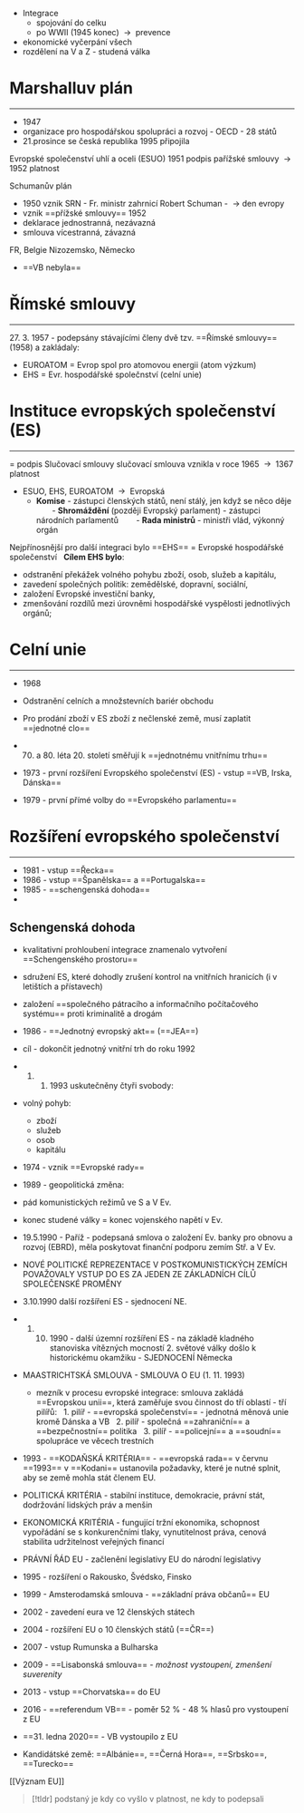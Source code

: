 - Integrace
	- spojování do celku
	 - po WWII (1945 konec)  ${\ \longrightarrow\ }$ prevence
- ekonomické vyčerpání všech
- rozdělení na V a Z - studená válka

# Marshalluv plán
---
- 1947
- organizace pro hospodářskou spolupráci a rozvoj - OECD - 28 států
- 21.prosince se česká republika 1995 připojila

Evropské společenství uhlí a oceli (ESUO)
1951 podpis pařížské smlouvy  ${\ \longrightarrow\ }$ 1952 platnost

 Schumanův plán
- 1950 vznik SRN - Fr. ministr zahrnicí Robert Schuman  - 
 ${\ \longrightarrow\ }$den evropy
- vznik ==přížské smlouvy== 1952 
- deklarace jednostranná, nezávazná
- smlouva vícestranná, závazná

FR, Belgie Nizozemsko, Německo
- ==VB nebyla==

# Římské smlouvy
---
27\. 3. 1957 - podepsány stávajícími členy dvě tzv. ==Římské smlouvy== (1958) a zakládaly:
- EUROATOM = Evrop spol pro atomovou energii (atom výzkum)
- EHS = Evr. hospodářské společnství (celní unie)


# Instituce evropských společenství (ES)
---
= podpis Slučovací smlouvy
slučovací smlouva vznikla v roce 1965  ${\ \longrightarrow\ }$ 1367 platnost
- ESUO, EHS, EUROATOM  ${\ \longrightarrow\ }$ Evropská 
	- **Komise** - zástupci členských států, není stálý, jen když se něco děje
       - **Shromáždění** (později Evropský parlament) - zástupci národních parlamentů
       - **Rada ministrů** - ministři vlád, výkonný orgán

Nejpřínosnější pro další integraci bylo ==EHS== = Evropské hospodářské společenství
  **Cílem EHS bylo**:
 - odstranění překážek volného pohybu zboží, osob, služeb a kapitálu,
- zavedení společných politik: zemědělské, dopravní, sociální,
 - založení Evropské investiční banky,
- zmenšování rozdílů mezi úrovněmi hospodářské vyspělosti jednotlivých orgánů;

# Celní unie
---
- 1968
- Odstranění celních a množstevních bariér obchodu
- Pro prodání zboží v ES zboží z nečlenské země, musí zaplatit ==jednotné clo==

- 70. a 80. léta 20. století směřují k ==jednotnému vnitřnímu trhu==
 - 1973 - první rozšíření Evropského společenství (ES) - vstup ==VB, Irska, Dánska==
- 1979 - první přímé volby do ==Evropského parlamentu==

# Rozšíření evropského společenství
---
- 1981 - vstup ==Řecka==
- 1986 - vstup ==Španělska== a ==Portugalska==
- 1985 - ==schengenská dohoda==
- 
## Schengenská dohoda
- kvalitativní prohloubení integrace znamenalo vytvoření ==Schengenského prostoru==
- sdružení ES, které dohodly zrušení kontrol na vnitřních hranicích (i v letištích  a přístavech)
- založení ==společného pátracího a informačního počítačového systému== proti kriminalitě a drogám       
- 1986 - ==Jednotný evropský akt== (==JEA==)
- cíl - dokončit jednotný vnitřní trh do roku 1992
- 1. 1. 1993 uskutečněny čtyři svobody:
- volný pohyb:
	- zboží
	- služeb
	- osob
	- kapitálu

-  1974 - vznik ==Evropské rady==
- 1989 - geopolitická změna:
- pád komunistických režimů ve S a V Ev.
- konec studené války = konec vojenského napětí v Ev.
- 19.5.1990 - Paříž - podepsaná smlova o založení Ev. banky pro obnovu a rozvoj (EBRD), měla poskytovat finanční podporu zemím Stř. a V Ev.

- NOVÉ POLITICKÉ REPREZENTACE V POSTKOMUNISTICKÝCH ZEMÍCH POVAŽOVALY VSTUP DO ES ZA JEDEN ZE ZÁKLADNÍCH CÍLŮ SPOLEČENSKÉ PROMĚNY

- 3.10.1990 další rozšíření ES - sjednocení NE.

- 1. 10. 1990 - další územní rozšíření ES - na základě kladného stanoviska vítězných mocností 2. světové války došlo k historickému okamžiku - SJEDNOCENÍ Německa 

- MAASTRICHTSKÁ SMLOUVA - SMLOUVA O EU (1. 11. 1993)

   - mezník v procesu evropské integrace: smlouva zakládá ==Evropskou unii==, která zaměřuje svou činnost do tří oblastí - tří pilířů:
  1. pilíř - ==evropská společenství== - jednotná měnová unie kromě Dánska a VB
  2. pilíř - společná ==zahraniční== a ==bezpečnostní== politika
  3. pilíř - ==policejní== a ==soudní== spolupráce ve věcech trestních
 
- 1993 - ==KODAŇSKÁ KRITÉRIA== - ==evropská rada== v červnu ==1993== v ==Kodani== ustanovila požadavky, které je nutné splnit, aby se země mohla stát členem EU.

- POLITICKÁ KRITÉRIA - stabilní instituce, demokracie, právní stát, dodržování lidských práv a menšin

- EKONOMICKÁ KRITÉRIA - fungující tržní ekonomika, schopnost vypořádání se s konkurenčními tlaky, vynutitelnost práva, cenová stabilita udržitelnost veřejných financí

- PRÁVNÍ ŘÁD EU - začlenění legislativy EU do národní legislativy

- 1995 - rozšíření o Rakousko, Švédsko, Finsko
- 1999 - Amsterodamská smlouva - ==základní práva občanů== EU
- 2002 - zavedení eura ve 12 členských státech
- 2004 - rozšíření EU o 10 členských států (==ČR==)
- 2007 - vstup Rumunska a Bulharska
- 2009 - ==Lisabonská smlouva== - _možnost vystoupení, zmenšení suverenity_
- 2013 - vstup ==Chorvatska== do EU
- 2016 - ==referendum VB== - poměr 52 % - 48 % hlasů pro vystoupení z EU
- ==31. ledna 2020== - VB vystoupilo z EU

- Kandidátské země: ==Albánie==, ==Černá Hora==, ==Srbsko==, ==Turecko==

[[Význam EU]]

> [!tldr]
> podstaný je kdy co vyšlo v platnost, ne kdy to podepsali